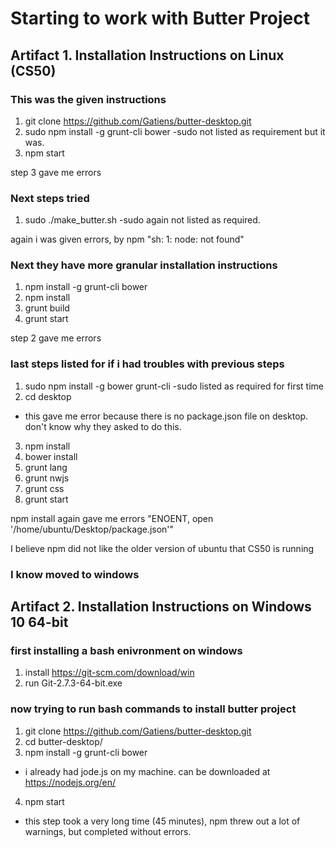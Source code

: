 Starting to work with Butter Project
====================================

Artifact 1. Installation Instructions on Linux (CS50)
--------------------------------------------------

### This was the given instructions

1. git clone https://github.com/Gatiens/butter-desktop.git
2. sudo npm install -g grunt-cli bower
-sudo not listed as requirement but it was.
3. npm start

step 3 gave me errors

### Next steps tried

1. sudo ./make_butter.sh
-sudo again not listed as required.

again i was given errors, by npm "sh: 1: node: not found"

### Next they have more granular installation instructions

1. npm install -g grunt-cli bower
2. npm install
3. grunt build
4. grunt start

step 2 gave me errors

### last steps listed for if i had troubles with previous steps

1. sudo npm install -g bower grunt-cli
-sudo listed as required for first time
2. cd desktop
- this gave me error because there is no package.json file on desktop. don't know why they asked to do this.
3. npm install
4. bower install
5. grunt lang
6. grunt nwjs
7. grunt css
8. grunt start

npm install again gave me errors "ENOENT, open '/home/ubuntu/Desktop/package.json'"

I believe npm did not like the older version of ubuntu that CS50 is running

### I know moved to windows


Artifact 2. Installation Instructions on Windows 10 64-bit
----------------------------------------------------------

### first installing a bash enivronment on windows
1. install https://git-scm.com/download/win
2. run Git-2.7.3-64-bit.exe

### now trying to run bash commands to install butter project
1. git clone https://github.com/Gatiens/butter-desktop.git
2. cd butter-desktop/
3. npm install -g grunt-cli bower
- i already had jode.js on my machine. can be downloaded at https://nodejs.org/en/
4. npm start
- this step took a very long time (45 minutes), npm threw out a lot of warnings, but completed without errors.